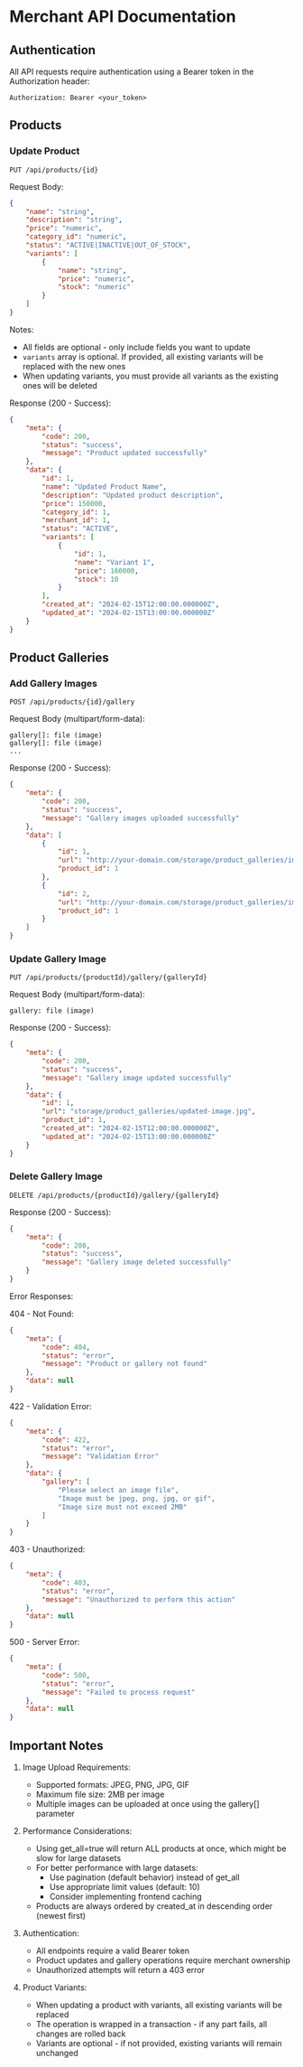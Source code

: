 # Merchant API Documentation

## Authentication

All API requests require authentication using a Bearer token in the Authorization header:

```
Authorization: Bearer <your_token>
```

## Products

### Update Product
```http
PUT /api/products/{id}
```

Request Body:
```json
{
    "name": "string",
    "description": "string",
    "price": "numeric",
    "category_id": "numeric",
    "status": "ACTIVE|INACTIVE|OUT_OF_STOCK",
    "variants": [
        {
            "name": "string",
            "price": "numeric",
            "stock": "numeric"
        }
    ]
}
```

Notes:
- All fields are optional - only include fields you want to update
- `variants` array is optional. If provided, all existing variants will be replaced with the new ones
- When updating variants, you must provide all variants as the existing ones will be deleted

Response (200 - Success):
```json
{
    "meta": {
        "code": 200,
        "status": "success",
        "message": "Product updated successfully"
    },
    "data": {
        "id": 1,
        "name": "Updated Product Name",
        "description": "Updated product description",
        "price": 150000,
        "category_id": 1,
        "merchant_id": 1,
        "status": "ACTIVE",
        "variants": [
            {
                "id": 1,
                "name": "Variant 1",
                "price": 160000,
                "stock": 10
            }
        ],
        "created_at": "2024-02-15T12:00:00.000000Z",
        "updated_at": "2024-02-15T13:00:00.000000Z"
    }
}
```

## Product Galleries

### Add Gallery Images
```http
POST /api/products/{id}/gallery
```

Request Body (multipart/form-data):
```
gallery[]: file (image)
gallery[]: file (image)
...
```

Response (200 - Success):
```json
{
    "meta": {
        "code": 200,
        "status": "success",
        "message": "Gallery images uploaded successfully"
    },
    "data": [
        {
            "id": 1,
            "url": "http://your-domain.com/storage/product_galleries/image1.jpg",
            "product_id": 1
        },
        {
            "id": 2,
            "url": "http://your-domain.com/storage/product_galleries/image2.jpg",
            "product_id": 1
        }
    ]
}
```

### Update Gallery Image
```http
PUT /api/products/{productId}/gallery/{galleryId}
```

Request Body (multipart/form-data):
```
gallery: file (image)
```

Response (200 - Success):
```json
{
    "meta": {
        "code": 200,
        "status": "success",
        "message": "Gallery image updated successfully"
    },
    "data": {
        "id": 1,
        "url": "storage/product_galleries/updated-image.jpg",
        "product_id": 1,
        "created_at": "2024-02-15T12:00:00.000000Z",
        "updated_at": "2024-02-15T13:00:00.000000Z"
    }
}
```

### Delete Gallery Image
```http
DELETE /api/products/{productId}/gallery/{galleryId}
```

Response (200 - Success):
```json
{
    "meta": {
        "code": 200,
        "status": "success",
        "message": "Gallery image deleted successfully"
    }
}
```

Error Responses:

404 - Not Found:
```json
{
    "meta": {
        "code": 404,
        "status": "error",
        "message": "Product or gallery not found"
    },
    "data": null
}
```

422 - Validation Error:
```json
{
    "meta": {
        "code": 422,
        "status": "error",
        "message": "Validation Error"
    },
    "data": {
        "gallery": [
            "Please select an image file",
            "Image must be jpeg, png, jpg, or gif",
            "Image size must not exceed 2MB"
        ]
    }
}
```

403 - Unauthorized:
```json
{
    "meta": {
        "code": 403,
        "status": "error",
        "message": "Unauthorized to perform this action"
    },
    "data": null
}
```

500 - Server Error:
```json
{
    "meta": {
        "code": 500,
        "status": "error",
        "message": "Failed to process request"
    },
    "data": null
}
```

## Important Notes

1. Image Upload Requirements:
   - Supported formats: JPEG, PNG, JPG, GIF
   - Maximum file size: 2MB per image
   - Multiple images can be uploaded at once using the gallery[] parameter

2. Performance Considerations:
   - Using get_all=true will return ALL products at once, which might be slow for large datasets
   - For better performance with large datasets:
     * Use pagination (default behavior) instead of get_all
     * Use appropriate limit values (default: 10)
     * Consider implementing frontend caching
   - Products are always ordered by created_at in descending order (newest first)

3. Authentication:
   - All endpoints require a valid Bearer token
   - Product updates and gallery operations require merchant ownership
   - Unauthorized attempts will return a 403 error

4. Product Variants:
   - When updating a product with variants, all existing variants will be replaced
   - The operation is wrapped in a transaction - if any part fails, all changes are rolled back
   - Variants are optional - if not provided, existing variants will remain unchanged

